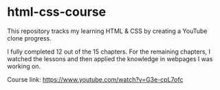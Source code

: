 # html-css-course
This repository tracks my learning HTML & CSS by creating a YouTube clone progress.

I fully completed 12 out of the 15 chapters. For the remaining chapters, I watched the lessons and then applied the knowledge in webpages I was working on.

Course link: https://www.youtube.com/watch?v=G3e-cpL7ofc
